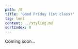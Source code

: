 ```yaml
---
path: /8
title: 'Good Friday (1st class)'
tag: lent
content: ../styling.md
sortIndex: 8
---
```


Coming soon...